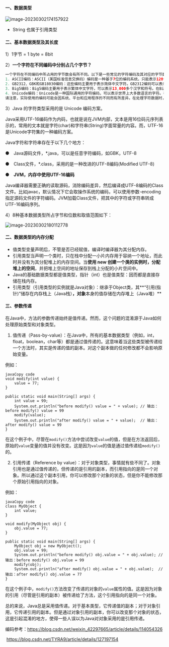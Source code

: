 #### 一、数据类型

![image-20230302174157922](https://springboot-vue-blog.oss-cn-hangzhou.aliyuncs.com/img-for-typora/image-20230302174157922.png)

- String 也属于引用类型

#### 二、基本数据类型及其长度

1）1字节 = 1 byte = 8bit

2）**一个字符在不同编码中分别占几个字节？**

```java
一个字符在不同编码中所占用的字节数会有所不同。以下是一些常见的字符编码及其对应的字节数：
1. ASCII编码：ASCII（美国标准信息交换码）编码是一种基于7位的编码系统，只能表示128个字符（包括英文字母、数字和一些特殊符号）。在		 ASCII编码中，一个字符占用1个字节（8位）。
2. GB2312、GBK和GB18030编码：这些编码主要用于表示简体中文字符。GB2312编码可以表示7,000多个汉字和符号，每个字符占用1-2个字节。		 GBK编码是GB2312的扩展，可以表示21,000多个汉字和符号，每个字符占用1-2个字节。GB18030是GBK的扩展，可以表示27,000多个汉字和符		 号，每个字符占用1-4个字节。
3. Big5编码：Big5编码主要用于表示繁体中文字符，可以表示13,000多个汉字和符号。在Big5编码中，一个字符占用1-2个字节。
4. Unicode编码：Unicode是一种国际通用的字符编码，可以表示世界上大多数语言的字符。在Unicode编码中，一个字符可以占用1-4个字节，具体取决于采用的编码方案。例如，UTF-8编码是一种变长编码方案，英文字符占用1个字节，常见的汉字占用3个字节，而一些不常见的汉字和特殊符号占用4个字节；UTF-16编码中，一个字符通常占用2个字节，但某些字符（如辅助平面字符）会占用4个字节；UTF-32编码则将所有字符都表示为4		 个字节。
请注意，实际使用的编码可能会因系统、平台和应用程序的不同而有所差异。在处理字符数据时，了解所用编码是很重要的，以确保数据的正确解析和显示。
```
3）Java 的字符类型采用的是 Unicode 编码方案。

Java采用UTF-16编码作为内码，也就是说在JVM内部，文本是用16位码元序列表示的，常用的文本就是字符(char)和字符串(String)字面常量的内容。而，UTF-16是Unicode字符集的一种编码方案。

Java字符和字符串存在于以下几个地方：

●　Java源码文件，*.java，可以是任意字符编码，如GBK，UTF-8

●　Class文件，*.class，采用的是一种改进的UTF-8编码(Modified UTF-8)

●　**JVM，内存中使用UTF-16编码**

Java编译器需要正确的读取源码，消除编码差异，然后编译成UTF-8编码的Class文件。比如javac，默认情况下它会取操作系统的编码，可以使用参数-encoding指定源码文件的字符编码。JVM加载Class文件，把其中的字符或字符串转成UTF-16编码序列。

4）8种基本数据类型所占字节和位数和取值范围如下：

![image-20230302180112778](https://springboot-vue-blog.oss-cn-hangzhou.aliyuncs.com/img-for-typora/image-20230302180112778.png)

#### 二、数据类型的内存分配

- 值类型变量声明后，不管是否已经赋值，编译时编译器为其分配内存。
- 引用类型当声明一个类时，只在栈中分配一小片内存用于容纳一个地址，而此时并没有为其分配堆上的内存空间。当**使用 new 创建一个类的实例时，分配堆上的空间**，并把堆上空间的地址保存到栈上分配的小片空间中。
- Java的基础数据类型都是值类型，指针（int）也是值类型：因而都是直接存储在栈内存。
- 引用类型（引用类型的实例就是Java对象）：继承于Object类，其**“引用(指针)”储存在内存栈上（Java栈）**，对象**本身的值存储在内存堆上（Java堆）**

#### 三、参数传递

在Java中，方法的参数传递始终是值传递。然而，这个问题的混淆源于Java如何处理原始类型和对象类型。

1. 值传递（Pass-by-value）：在Java中，所有的基本数据类型（例如，int，float，boolean，char等）都是通过值传递的。这意味着当这些类型被传递给一个方法时，其实是传递的值的副本。对这个副本做的任何修改都不会影响原始变量。

例如：

```
javaCopy code
void modify(int value) {
    value = 77;
}

public static void main(String[] args) {
    int value = 99;
    System.out.println("before modify() value = " + value); // 输出：before modify() value = 99
    modify(value);
    System.out.println("after modify() value = " + value);  // 输出：after modify() value = 99
}
```

在这个例子中，尽管在`modify()`方法中尝试改变`value`的值，但是在方法返回后，原始的`value`变量的值并没有改变。这是因为`value`的值是通过值传递给`modify()`的。

2. 引用传递（Reference by value）：对于对象类型，事情就有些不同了。对象引用也是通过值传递的，但传递的是引用的副本，而引用指向的是同一个对象。所以通过这个副本引用，你可以修改那个对象的状态，但是你不能修改那个原始引用指向的对象。

例如：

```
javaCopy code
class MyObject {
    int value;
}

void modify(MyObject obj) {
    obj.value = 77;
}

public static void main(String[] args) {
    MyObject obj = new MyObject();
    obj.value = 99;
    System.out.println("before modify() obj.value = " + obj.value); // 输出：before modify() obj.value = 99
    modify(obj);
    System.out.println("after modify() obj.value = " + obj.value);  // 输出：after modify() obj.value = 77
}
```

在这个例子中，`modify()`方法改变了传递的对象的`value`属性的值。这是因为对象的引用（尽管是引用的副本）被传递给了方法，这个引用指向的是同一个对象。

总的来说，Java总是采用值传递。对于基本类型，它传递值的副本；对于对象引用，它传递引用的副本。但是通过对象引用的副本，你可以改变那个对象的状态，这是引起混淆的地方，使得一些人误以为Java对对象采用的是引用传递。



编码参考：https://blog.csdn.net/weixin_42297665/article/details/114054326

​					https://blog.csdn.net/TYRA9/article/details/127197154